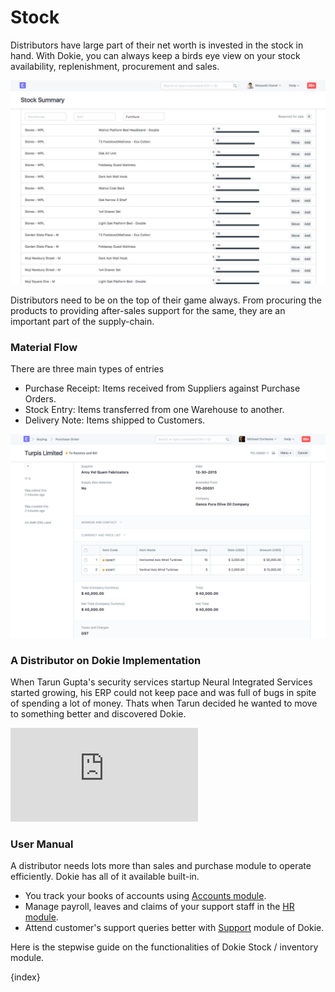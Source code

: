 <!-- add-breadcrumbs -->
# Stock

Distributors have large part of their net worth is invested in the stock in hand. With Dokie, you can always keep a birds eye view on your stock availability, replenishment, procurement and sales.

<img class="screenshot" alt="Dokie Stock" src="./assets/stock-hero.jpg">

Distributors need to be on the top of their game always. From procuring the products to providing after-sales support for the same, they are an important part of the supply-chain.

### Material Flow

There are three main types of entries

  * Purchase Receipt: Items received from Suppliers against Purchase Orders.
  * Stock Entry: Items transferred from one Warehouse to another.
  * Delivery Note: Items shipped to Customers.

<img class="screenshot" alt="Dokie Healthcare" src="./assets/purchase-order-hero.png">

### A Distributor on Dokie Implementation

When Tarun Gupta's security services startup Neural Integrated Services started growing, his ERP could not keep pace and was full of bugs in spite of spending a lot of money. Thats when Tarun decided he wanted to move to something better and discovered Dokie.

<div>
    <div class='embed-container'>
        <iframe src='https://www.youtube.com/embed/7tPifRTfbGo' frameborder='0' allowfullscreen>
        </iframe>
    </div>
</div>

### User Manual

A distributor needs lots more than sales and purchase module to operate efficiently. Dokie has all of it available built-in.

- You track your books of accounts using [Accounts module](/dokie/accounts/).
- Manage payroll, leaves and claims of your support staff in the [HR module](/dokie/human-resources/).
- Attend customer's support queries better with [Support](/dokie/support/) module of Dokie.

Here is the stepwise guide on the functionalities of Dokie Stock / inventory module.

{index}
